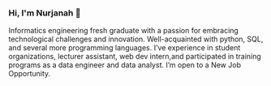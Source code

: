 ### Hi, I'm Nurjanah 👋

Informatics engineering fresh graduate with a passion for embracing technological challenges and innovation. Well-acquainted with python, SQL, and several more programming languages. I’ve experience in student organizations, lecturer assistant, web dev intern,and participated in training programs as a data engineer and data analyst.  I’m open to  a New Job Opportunity. 

<!--
**Nurjanah4079/Nurjanah4079** is a ✨ _special_ ✨ repository because its `README.md` (this file) appears on your GitHub profile.

Here are some ideas to get you started:

- 🔭 I’m currently working on ...
- 🌱 I’m currently learning ...
- 👯 I’m looking to collaborate on ...
- 🤔 I’m looking for help with ...
- 💬 Ask me about ...
- 📫 How to reach me: ...
- 😄 Pronouns: ...
- ⚡ Fun fact: ...
-->
